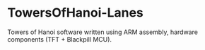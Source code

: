 # TowersOfHanoi-Lanes
Towers of Hanoi software written using ARM assembly, hardware components (TFT + Blackpill MCU).
